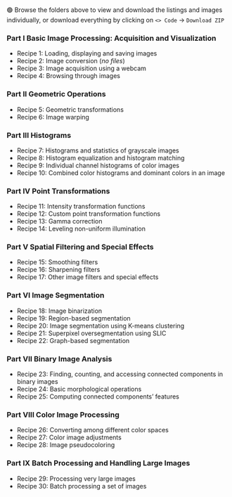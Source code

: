 :green_circle: Browse the folders above to view and download the listings and images individually, or download everything by clicking on ```<> Code``` $\rightarrow$ ```Download ZIP```

### Part I Basic Image Processing: Acquisition and Visualization
- Recipe 1: Loading, displaying and saving images
- Recipe 2: Image conversion (_no files_)
- Recipe 3: Image acquisition using a webcam
- Recipe 4: Browsing through images
### Part II Geometric Operations
- Recipe 5: Geometric transformations
- Recipe 6: Image warping
### Part III Histograms
- Recipe 7: Histograms and statistics of grayscale images
- Recipe 8: Histogram equalization and histogram matching
- Recipe 9: Individual channel histograms of color images
- Recipe 10: Combined color histograms and dominant colors in an image
### Part IV Point Transformations
- Recipe 11: Intensity transformation functions
- Recipe 12: Custom point transformation functions
- Recipe 13: Gamma correction
- Recipe 14: Leveling non-uniform illumination
### Part V Spatial Filtering and Special Effects
- Recipe 15: Smoothing filters
- Recipe 16: Sharpening filters
- Recipe 17: Other image filters and special effects
### Part VI Image Segmentation
- Recipe 18: Image binarization
- Recipe 19: Region-based segmentation
- Recipe 20: Image segmentation using K-means clustering
- Recipe 21: Superpixel oversegmentation using SLIC
- Recipe 22: Graph-based segmentation
### Part VII Binary Image Analysis
- Recipe 23: Finding, counting, and accessing connected components in binary images
- Recipe 24: Basic morphological operations
- Recipe 25: Computing connected components’ features
### Part VIII Color Image Processing
- Recipe 26: Converting among different color spaces
- Recipe 27: Color image adjustments
- Recipe 28: Image pseudocoloring
### Part IX Batch Processing and Handling Large Images
- Recipe 29: Processing very large images
- Recipe 30: Batch processing a set of images

